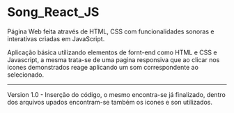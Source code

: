 # Song_React_JS

Página Web feita através de HTML, CSS com funcionalidades sonoras e interativas criadas em JavaScript.

Aplicação básica utilizando elementos de fornt-end como HTML e CSS e Javascript, a mesma trata-se de uma pagina responsiva que ao clicar nos icones demonstrados reage aplicando um som correspondente ao selecionado.
*************************************************************************************************************************************************************************************
Version 1.0 - Inserção do código, o mesmo encontra-se já finalizado, dentro dos arquivos upados encontram-se também os icones e son utilizados.
